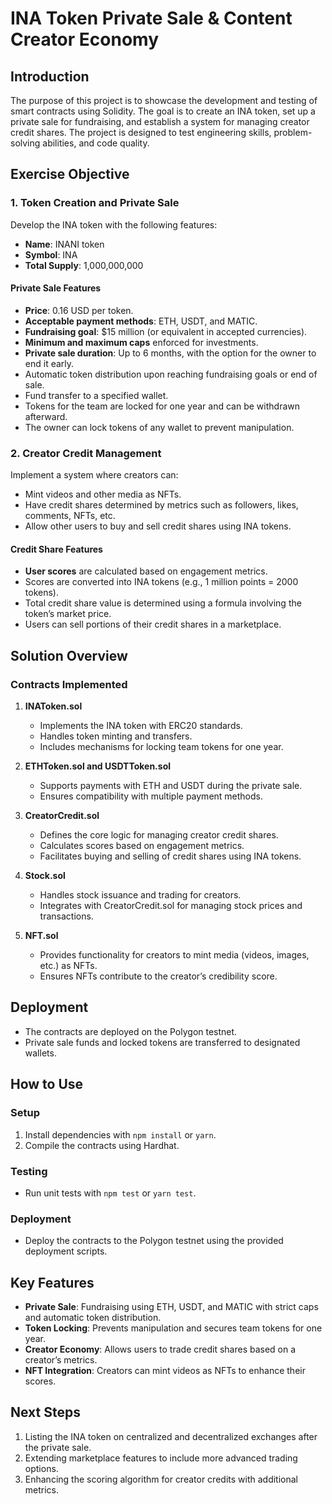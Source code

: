 # INA Token Private Sale & Content Creator Economy

## Introduction

The purpose of this project is to showcase the development and testing of smart contracts using Solidity. The goal is to create an INA token, set up a private sale for fundraising, and establish a system for managing creator credit shares. The project is designed to test engineering skills, problem-solving abilities, and code quality.

## Exercise Objective

### 1. Token Creation and Private Sale

Develop the INA token with the following features:

- **Name**: INANI token  
- **Symbol**: INA  
- **Total Supply**: 1,000,000,000  

#### Private Sale Features

- **Price**: 0.16 USD per token.  
- **Acceptable payment methods**: ETH, USDT, and MATIC.  
- **Fundraising goal**: $15 million (or equivalent in accepted currencies).  
- **Minimum and maximum caps** enforced for investments.  
- **Private sale duration**: Up to 6 months, with the option for the owner to end it early.  
- Automatic token distribution upon reaching fundraising goals or end of sale.  
- Fund transfer to a specified wallet.  
- Tokens for the team are locked for one year and can be withdrawn afterward.  
- The owner can lock tokens of any wallet to prevent manipulation.  

### 2. Creator Credit Management

Implement a system where creators can:

- Mint videos and other media as NFTs.  
- Have credit shares determined by metrics such as followers, likes, comments, NFTs, etc.  
- Allow other users to buy and sell credit shares using INA tokens.  

#### Credit Share Features

- **User scores** are calculated based on engagement metrics.  
- Scores are converted into INA tokens (e.g., 1 million points = 2000 tokens).  
- Total credit share value is determined using a formula involving the token’s market price.  
- Users can sell portions of their credit shares in a marketplace.  

## Solution Overview

### Contracts Implemented

1. **INAToken.sol**  
   - Implements the INA token with ERC20 standards.  
   - Handles token minting and transfers.  
   - Includes mechanisms for locking team tokens for one year.  

2. **ETHToken.sol and USDTToken.sol**  
   - Supports payments with ETH and USDT during the private sale.  
   - Ensures compatibility with multiple payment methods.  

3. **CreatorCredit.sol**  
   - Defines the core logic for managing creator credit shares.  
   - Calculates scores based on engagement metrics.  
   - Facilitates buying and selling of credit shares using INA tokens.  

4. **Stock.sol**  
   - Handles stock issuance and trading for creators.  
   - Integrates with CreatorCredit.sol for managing stock prices and transactions.  

5. **NFT.sol**  
   - Provides functionality for creators to mint media (videos, images, etc.) as NFTs.  
   - Ensures NFTs contribute to the creator’s credibility score.  

## Deployment

- The contracts are deployed on the Polygon testnet.  
- Private sale funds and locked tokens are transferred to designated wallets.  

## How to Use

### Setup

1. Install dependencies with `npm install` or `yarn`.  
2. Compile the contracts using Hardhat.  

### Testing

- Run unit tests with `npm test` or `yarn test`.  

### Deployment

- Deploy the contracts to the Polygon testnet using the provided deployment scripts.  

## Key Features

- **Private Sale**: Fundraising using ETH, USDT, and MATIC with strict caps and automatic token distribution.  
- **Token Locking**: Prevents manipulation and secures team tokens for one year.  
- **Creator Economy**: Allows users to trade credit shares based on a creator’s metrics.  
- **NFT Integration**: Creators can mint videos as NFTs to enhance their scores.  

## Next Steps

1. Listing the INA token on centralized and decentralized exchanges after the private sale.  
2. Extending marketplace features to include more advanced trading options.  
3. Enhancing the scoring algorithm for creator credits with additional metrics.  
